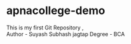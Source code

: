 # apnacollege-demo
This is my first Git Repository ,
<br>
Author - Suyash Subhash jagtap
Degree - BCA 
